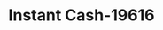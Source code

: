 ---
f_zip-code: 92225
f_state-code: CA
title: Instant Cash-19616
f_phone: 760-921-3662
f_city-only: Blythe
f_address: 139 W Hobsonway Blythe
f_location-unique-id: '19616'
slug: instant-cash-19616
updated-on: '2024-05-30T13:46:58.046Z'
created-on: '2024-05-30T13:36:59.803Z'
published-on: '2024-05-30T13:54:32.469Z'
f_city-state: cms/city/blythe-ca.md
f_company: cms/company/instant-cash.md
f_state: cms/state/california.md
layout: '[payday-loan].html'
tags: payday-loan
---